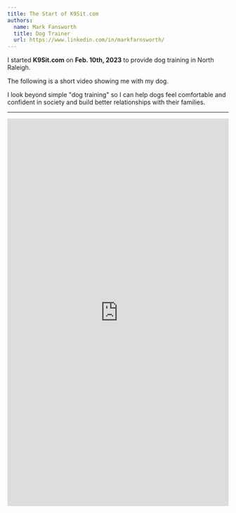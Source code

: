 ```yaml
---
title: The Start of K9Sit.com
authors:
  name: Mark Fansworth
  title: Dog Trainer
  url: https://www.linkedin.com/in/markfarnsworth/
---
```

I started **K9Sit.com** on **Feb. 10th, 2023** to provide dog training in
North Raleigh.

The following is a short video showing me with my dog.

I look beyond simple "dog training" so I can help dogs feel comfortable and
confident in society and build better relationships with their families.

<hr/>

<iframe
allowfullscreen
frameborder="0"
height="881"
src="https://www.youtube.com/embed/AxVMHu9aWJ0"
title="Rainy days with Tig"
width="100%"
/>

